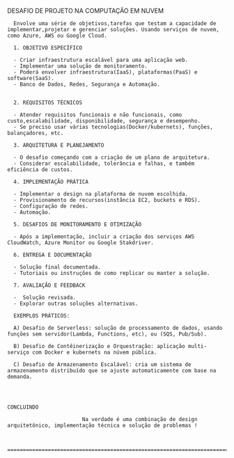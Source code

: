 DESAFIO DE PROJETO NA COMPUTAÇÃO EM NUVEM

      Envolve uma série de objetivos,tarefas que testam a capacidade de implementar,projetar e gerenciar soluções. Usando serviços de nuvem, como Azure, AWS ou Google Cloud.

      1. OBJETIVO ESPECÍFICO

      - Criar infraestrutura escalável para uma aplicação web.
      - Implementar uma solução de monitoramento.
      - Poderá envolver infraestrutura(IaaS), plataformas(PaaS) e software(SaaS).
      - Banco de Dados, Redes, Segurança e Automação.


      2. REQUISITOS TÉCNICOS

      - Atender requisitos funcionais e não funcionais, como custo,escalabilidade, disponibilidade, segurança e desempenho.
      - Se preciso usar várias tecnologias(Docker/kubernets), funções, balançadores, etc.

      3. ARQUITETURA E PLANEJAMENTO

      - O desafio começando com a criação de um plano de arquitetura.
      - Considerar escalabilidade, tolerância e falhas, e também eficiência de custos.

      4. IMPLEMENTAÇÃO PRÁTICA

      - Implementar o design na plataforma de nuvem escolhida.
      - Provisionamento de recursos(instância EC2, buckets e RDS).
      - Configuração de redes.
      - Automação.

      5. DESAFIOS DE MONITORAMENTO E OTIMIZAÇÃO

      - Após a implementação, incluir a criação dos serviços AWS CloudWatch, Azure Monitor ou Google Stakdriver.

      6. ENTREGA E DOCUMENTAÇÃO

      - Solução final documentada.
      - Tutoriais ou instruções de como replicar ou manter a solução.

      7. AVALIAÇÃO E FEEDBACK

      -  Solução revisada.
      - Explorar outras soluções alternativas.

      EXEMPLOS PRÁTICOS:

      A) Desafio de Serverless: solução de processamento de dados, usando funções sem servidor(Lambda, Functions, etc), ou (SQS, Pub/Sub).

      B) Desafio de Contêinerização e Orquestração: aplicação multi-serviço com Docker e kubernets na núvem pública.

      C) Desafio de Armazenamento Escalável: cria um sistema de armazenamento distribuído que se ajuste automaticamente com base na demanda.



                                                                            CONCLUINDO

                            Na verdade é uma combinação de design arquitetônico, implementação técnica e solução de problemas !


      ====================================================================================================================================================================                      
